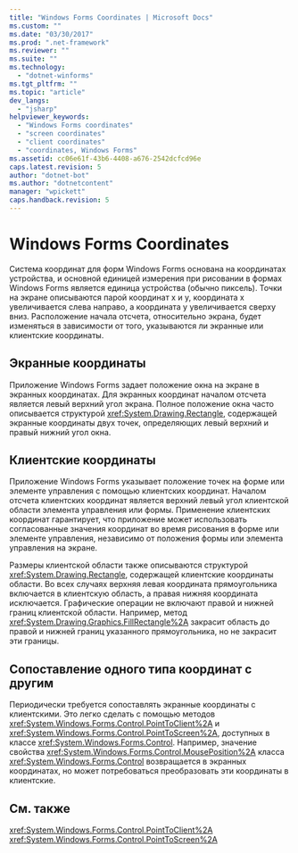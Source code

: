 ```yaml
---
title: "Windows Forms Coordinates | Microsoft Docs"
ms.custom: ""
ms.date: "03/30/2017"
ms.prod: ".net-framework"
ms.reviewer: ""
ms.suite: ""
ms.technology: 
  - "dotnet-winforms"
ms.tgt_pltfrm: ""
ms.topic: "article"
dev_langs: 
  - "jsharp"
helpviewer_keywords: 
  - "Windows Forms coordinates"
  - "screen coordinates"
  - "client coordinates"
  - "coordinates, Windows Forms"
ms.assetid: cc06e61f-43b6-4408-a676-2542dcfcd96e
caps.latest.revision: 5
author: "dotnet-bot"
ms.author: "dotnetcontent"
manager: "wpickett"
caps.handback.revision: 5
---
```

# Windows Forms Coordinates
Система координат для форм Windows Forms основана на координатах устройства, и основной единицей измерения при рисовании в формах Windows Forms является единица устройства \(обычно пиксель\).  Точки на экране описываются парой координат x и y, координата x увеличивается слева направо, а координата y увеличивается сверху вниз.  Расположение начала отсчета, относительно экрана, будет изменяться в зависимости от того, указываются ли экранные или клиентские координаты.  
  
## Экранные координаты  
 Приложение Windows Forms задает положение окна на экране в экранных координатах.  Для экранных координат началом отсчета является левый верхний угол экрана.  Полное положение окна часто описывается структурой <xref:System.Drawing.Rectangle>, содержащей экранные координаты двух точек, определяющих левый верхний и правый нижний угол окна.  
  
## Клиентские координаты  
 Приложение Windows Forms указывает положение точек на форме или элементе управления с помощью клиентских координат.  Началом отсчета клиентских координат является верхний левый угол клиентской области элемента управления или формы.  Применение клиентских координат гарантирует, что приложение может использовать согласованные значения координат во время рисования в форме или элементе управления, независимо от положения формы или элемента управления на экране.  
  
 Размеры клиентской области также описываются структурой <xref:System.Drawing.Rectangle>, содержащей клиентские координаты области.  Во всех случаях верхняя левая координата прямоугольника включается в клиентскую область, а правая нижняя координата исключается.  Графические операции не включают правой и нижней границ клиентской области.  Например, метод <xref:System.Drawing.Graphics.FillRectangle%2A> закрасит область до правой и нижней границ указанного прямоугольника, но не закрасит эти границы.  
  
## Сопоставление одного типа координат с другим  
 Периодически требуется сопоставлять экранные координаты с клиентскими.  Это легко сделать с помощью методов <xref:System.Windows.Forms.Control.PointToClient%2A> и <xref:System.Windows.Forms.Control.PointToScreen%2A>, доступных в классе <xref:System.Windows.Forms.Control>.  Например, значение свойства <xref:System.Windows.Forms.Control.MousePosition%2A> класса <xref:System.Windows.Forms.Control> возвращается в экранных координатах, но может потребоваться преобразовать эти координаты в клиентские.  
  
## См. также  
 <xref:System.Windows.Forms.Control.PointToClient%2A>   
 <xref:System.Windows.Forms.Control.PointToScreen%2A>